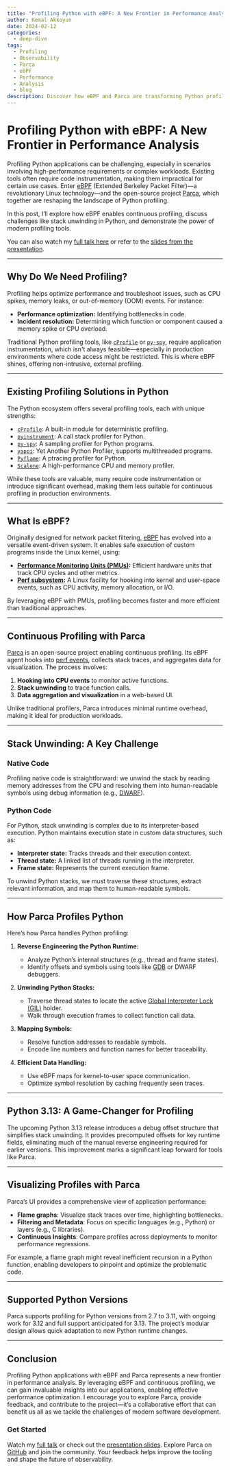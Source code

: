 ```yaml
---
title: "Profiling Python with eBPF: A New Frontier in Performance Analysis"
author: Kemal Akkoyun
date: 2024-02-12
categories:
  - deep-dive
tags:
  - Profiling
  - Observability
  - Parca
  - eBPF
  - Performance
  - Analysis
  - blog
description: Discover how eBPF and Parca are transforming Python profiling, enabling continuous, efficient, and non-intrusive performance analysis directly in production.
---
```


# Profiling Python with eBPF: A New Frontier in Performance Analysis

Profiling Python applications can be challenging, especially in scenarios involving high-performance requirements or complex workloads. Existing tools often require code instrumentation, making them impractical for certain use cases. Enter [eBPF](https://ebpf.io/) (Extended Berkeley Packet Filter)—a revolutionary Linux technology—and the open-source project [Parca](https://parca.dev), which together are reshaping the landscape of Python profiling.

In this post, I’ll explore how eBPF enables continuous profiling, discuss challenges like stack unwinding in Python, and demonstrate the power of modern profiling tools.

You can also watch my [full talk here](https://youtu.be/nNbU26CoMWA?si=t3Mh1z6XfNwa5r7M) or refer to the [slides from the presentation](https://kakkoyun.me/notes/presentations/FOSDEM24+-+Profiling+Python+with+eBPF+-+A+New+Frontier+in+Performance+Analysis).

---

## Why Do We Need Profiling?

Profiling helps optimize performance and troubleshoot issues, such as CPU spikes, memory leaks, or out-of-memory (OOM) events. For instance:

- **Performance optimization:** Identifying bottlenecks in code.
- **Incident resolution:** Determining which function or component caused a memory spike or CPU overload.

Traditional Python profiling tools, like [`cProfile`](https://docs.python.org/3/library/profile.html) or [`py-spy`](https://github.com/benfred/py-spy), require application instrumentation, which isn't always feasible—especially in production environments where code access might be restricted. This is where eBPF shines, offering non-intrusive, external profiling.

---

## Existing Profiling Solutions in Python

The Python ecosystem offers several profiling tools, each with unique strengths:

- [`cProfile`](https://docs.python.org/3/library/profile.html): A built-in module for deterministic profiling.
- [`pyinstrument`](https://github.com/joerick/pyinstrument): A call stack profiler for Python.
- [`py-spy`](https://github.com/benfred/py-spy): A sampling profiler for Python programs.
- [`yappi`](https://github.com/sumerc/yappi): Yet Another Python Profiler, supports multithreaded programs.
- [`Pyflame`](https://pyflame.readthedocs.io/en/latest/): A ptracing profiler for Python.
- [`Scalene`](https://github.com/plasma-umass/scalene): A high-performance CPU and memory profiler.

While these tools are valuable, many require code instrumentation or introduce significant overhead, making them less suitable for continuous profiling in production environments.

---

## What Is eBPF?

Originally designed for network packet filtering, [eBPF](https://ebpf.io/) has evolved into a versatile event-driven system. It enables safe execution of custom programs inside the Linux kernel, using:

- **[Performance Monitoring Units (PMUs)](https://en.wikipedia.org/wiki/Performance_monitoring_unit):** Efficient hardware units that track CPU cycles and other metrics.
- **[Perf subsystem](https://perf.wiki.kernel.org/index.php/Main_Page):** A Linux facility for hooking into kernel and user-space events, such as CPU activity, memory allocation, or I/O.

By leveraging eBPF with PMUs, profiling becomes faster and more efficient than traditional approaches.

---

## Continuous Profiling with Parca

[Parca](https://parca.dev) is an open-source project enabling continuous profiling. Its eBPF agent hooks into [perf events](https://perf.wiki.kernel.org/index.php/Tutorial), collects stack traces, and aggregates data for visualization. The process involves:

1. **Hooking into CPU events** to monitor active functions.
2. **Stack unwinding** to trace function calls.
3. **Data aggregation and visualization** in a web-based UI.

Unlike traditional profilers, Parca introduces minimal runtime overhead, making it ideal for production workloads.

---

## Stack Unwinding: A Key Challenge

### Native Code

Profiling native code is straightforward: we unwind the stack by reading memory addresses from the CPU and resolving them into human-readable symbols using debug information (e.g., [DWARF](https://dwarfstd.org/)).

### Python Code

For Python, stack unwinding is complex due to its interpreter-based execution. Python maintains execution state in custom data structures, such as:

- **Interpreter state:** Tracks threads and their execution context.
- **Thread state:** A linked list of threads running in the interpreter.
- **Frame state:** Represents the current execution frame.

To unwind Python stacks, we must traverse these structures, extract relevant information, and map them to human-readable symbols.

---

## How Parca Profiles Python

Here’s how Parca handles Python profiling:

1. **Reverse Engineering the Python Runtime:**
   - Analyze Python’s internal structures (e.g., thread and frame states).
   - Identify offsets and symbols using tools like [GDB](https://www.gnu.org/software/gdb/) or DWARF debuggers.

2. **Unwinding Python Stacks:**
   - Traverse thread states to locate the active [Global Interpreter Lock (GIL)](https://wiki.python.org/moin/GlobalInterpreterLock) holder.
   - Walk through execution frames to collect function call data.

3. **Mapping Symbols:**
   - Resolve function addresses to readable symbols.
   - Encode line numbers and function names for better traceability.

4. **Efficient Data Handling:**
   - Use eBPF maps for kernel-to-user space communication.
   - Optimize symbol resolution by caching frequently seen traces.

---

## Python 3.13: A Game-Changer for Profiling

The upcoming Python 3.13 release introduces a debug offset structure that simplifies stack unwinding. It provides precomputed offsets for key runtime fields, eliminating much of the manual reverse engineering required for earlier versions. This improvement marks a significant leap forward for tools like Parca.

---

## Visualizing Profiles with Parca

Parca’s UI provides a comprehensive view of application performance:

- **Flame graphs**: Visualize stack traces over time, highlighting bottlenecks.
- **Filtering and Metadata**: Focus on specific languages (e.g., Python) or layers (e.g., C libraries).
- **Continuous Insights**: Compare profiles across deployments to monitor performance regressions.

For example, a flame graph might reveal inefficient recursion in a Python function, enabling developers to pinpoint and optimize the problematic code.

---

## Supported Python Versions

Parca supports profiling for Python versions from 2.7 to 3.11, with ongoing work for 3.12 and full support anticipated for 3.13. The project’s modular design allows quick adaptation to new Python runtime changes.

---

## Conclusion

Profiling Python applications with eBPF and Parca represents a new frontier in performance analysis. By leveraging eBPF and continuous profiling, we can gain invaluable insights into our applications, enabling effective performance optimization. I encourage you to explore Parca, provide feedback, and contribute to the project—it’s a collaborative effort that can benefit us all as we tackle the challenges of modern software development.

### Get Started

Watch my [full talk](https://youtu.be/nNbU26CoMWA?si=t3Mh1z6XfNwa5r7M) or check out the [presentation slides](https://kakkoyun.me/notes/presentations/FOSDEM24+-+Profiling+Python+with+eBPF+-+A+New+Frontier+in+Performance+Analysis). Explore Parca on [GitHub](https://github.com/parca-dev/parca) and join the community. Your feedback helps improve the tooling and shape the future of observability.